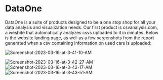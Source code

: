 # DataOne

DataOne is a suite of products designed to be a one stop shop for all your data analysis and visualization needs. Our first product is csvanalysis.com, a wesbite that automatically analyzes csvs uploaded to it in minutes. Below is the website landing page, as well as a few screenshots from the report generated when a csv containing information on used cars is uploaded:

![Screenshot-2023-03-16-at-3-41-10-AM](https://i.ibb.co/QNNjMfX/Screenshot-2023-03-16-at-3-41-10-AM.png)


![Screenshot-2023-03-16-at-3-42-27-AM](https://i.ibb.co/k32rC37/Screenshot-2023-03-16-at-3-42-27-AM.png)
![Screenshot-2023-03-16-at-3-43-17-AM](https://i.ibb.co/svDm7Mw/Screenshot-2023-03-16-at-3-43-17-AM.png)
![Screenshot-2023-03-16-at-3-43-51-AM](https://i.ibb.co/PwGVMbt/Screenshot-2023-03-16-at-3-43-51-AM.png)
